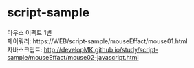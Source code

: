 # script-sample

마우스 이펙트 1번<br>
제이쿼리: https://WEB/script-sample/mouseEffact/mouse01.html<br>
자바스크립트: http://developMK.github.io/study/script-sample/mouseEffact/mouse02-javascript.html
